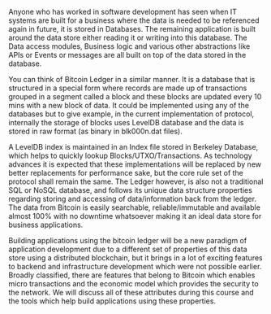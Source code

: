 Anyone who has worked in software development has seen when IT systems are built for a business where the data is needed to be referenced again in future, it is stored in Databases. The remaining application is built around the data store either reading it or writing into this database. The Data access modules, Business logic and various other abstractions like APIs or Events or messages are all built on top of the data stored in the database.

You can think of Bitcoin Ledger in a similar manner. It is a database that is structured in a special form where records are made up of transactions grouped in a segment called a block and these blocks are updated every 10 mins with a new block of data. It could be implemented using any of the databases but to give example, in the current implementation of protocol, internally the storage of blocks uses LevelDB database and the data is stored in raw format (as binary in blk000n.dat files).

A LevelDB index is maintained in an Index file stored in Berkeley Database, which helps to quickly lookup Blocks/UTXO/Transactions. As technology advances it is expected that these implementations will be replaced by new better replacements for performance sake, but the core rule set of the protocol shall remain the same. The Ledger however, is also not a traditional SQL or NoSQL database, and follows its unique data structure properties regarding storing and accessing of data/information back from the ledger. The data from Bitcoin is easily searchable, reliable/immutable and available almost 100% with no downtime whatsoever making it an ideal data store for business applications.

Building applications using the bitcoin ledger will be a new paradigm of application development due to a different set of properties of this data store using a distributed blockchain, but it brings in a lot of exciting features to backend and infrastructure development which were not possible earlier. Broadly classified, there are features that belong to Bitcoin which enables micro transactions and the economic model which provides the security to the network. We will discuss all of these attributes during this course and the tools which help build applications using these properties.
